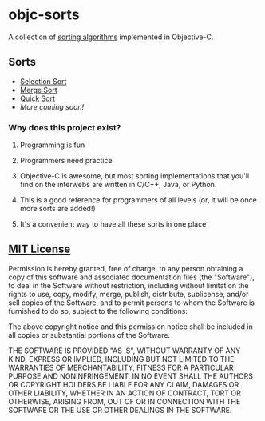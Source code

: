 # objc-sorts

A collection of [sorting algorithms](http://xkcd.com/1185/) implemented in Objective-C.

## Sorts

* [Selection Sort](http://en.wikipedia.org/wiki/Selection_sort)
* [Merge Sort](http://en.wikipedia.org/wiki/Merge_sort)
* [Quick Sort](http://en.wikipedia.org/wiki/Quicksort)
* *More coming soon!*

### Why does this project exist?

1. Programming is fun

2. Programmers need practice

3. Objective-C is awesome, but most sorting implementations that you'll find on the interwebs are written in C/C++, Java, or Python.

4. This is a good reference for programmers of all levels (or, it will be once more sorts are added!)

5. It's a convenient way to have all these sorts in one place

## [MIT License](http://opensource.org/licenses/MIT)

Permission is hereby granted, free of charge, to any person obtaining a copy of this software and associated documentation files (the "Software"), to deal in the Software without restriction, including without limitation the rights to use, copy, modify, merge, publish, distribute, sublicense, and/or sell copies of the Software, and to permit persons to whom the Software is furnished to do so, subject to the following conditions:

The above copyright notice and this permission notice shall be included in all copies or substantial portions of the Software.

THE SOFTWARE IS PROVIDED "AS IS", WITHOUT WARRANTY OF ANY KIND, EXPRESS OR IMPLIED, INCLUDING BUT NOT LIMITED TO THE WARRANTIES OF MERCHANTABILITY, FITNESS FOR A PARTICULAR PURPOSE AND NONINFRINGEMENT. IN NO EVENT SHALL THE AUTHORS OR COPYRIGHT HOLDERS BE LIABLE FOR ANY CLAIM, DAMAGES OR OTHER LIABILITY, WHETHER IN AN ACTION OF CONTRACT, TORT OR OTHERWISE, ARISING FROM, OUT OF OR IN CONNECTION WITH THE SOFTWARE OR THE USE OR OTHER DEALINGS IN THE SOFTWARE.
